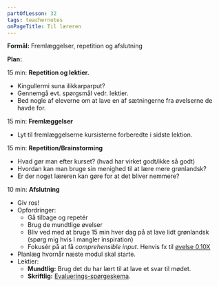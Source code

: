 ```yaml
---
partOfLesson: 32
tags: teachernotes
onPageTitle: Til læreren
---
```

**Formål:** Fremlæggelser, repetition og afslutning

**Plan:**

15 min: **Repetition og lektier.**

- Kingullermi suna ilikkarparput?
- Gennemgå evt. spørgsmål vedr. lektier.
- Bed nogle af eleverne om at lave en af sætningerne fra øvelserne de havde for.

15 min: **Fremlæggelser**
- Lyt til fremlæggelserne kursisterne forberedte i sidste lektion.

15 min: **Repetition/Brainstorming**
- Hvad gør man efter kurset? (hvad har virket godt/ikke så godt)
- Hvordan kan man bruge sin menighed til at lære mere grønlandsk?
- Er der noget læreren kan gøre for at det bliver nemmere?

10 min: **Afslutning**
- Giv ros!
- Opfordringer:
    - Gå tilbage og repetér
    - Brug de mundtlige øvelser
    - Bliv ved med at bruge 15 min hver dag på at lave lidt grønlandsk (spørg mig hvis I mangler inspiration)
    - Fokusér på at få *comprehensible input*. Henvis fx til [øvelse 0.10X](https://learngreenlandic.com/online/lg2/pdf/alt.pdf)
- Planlæg hvornår næste modul skal starte.
- Lektier:
    - **Mundtlig:** Brug det du har lært til at lave et svar til mødet.
    - **Skriftlig:** [Evaluerings-spørgeskema](https://docs.google.com/forms/d/e/1FAIpQLSf9YLRsrOIKHmszbemHhO69_KVAp0knMw2y7GZMwUukG7mpkg/viewform?usp=header).